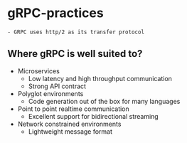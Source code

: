 # gRPC-practices

    - GRPC uses http/2 as its transfer protocol

## Where gRPC is well suited to?

- Microservices
  - Low latency and high throughput communication
  - Strong API contract
- Polyglot environments
  - Code generation out of the box for many languages
- Point to point realtime communication
  - Excellent support for bidirectional streaming
- Network constrained environments
  - Lightweight message format

